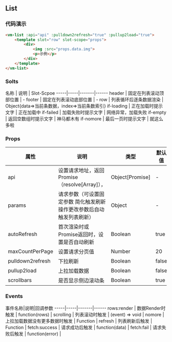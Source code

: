 ## List

### 代码演示

```html
<vm-list :api="api" :pulldown2refresh="true" :pullup2load="true">
    <template slot="row" slot-scope="props">
        <div>
            <img :src="props.data.img">
            <p>示例</p>
        </div>
    </template>
</vm-list>
```  

### Solts
名称 | 说明 | Slot-Scpoe
-----|-----|-------|------
header | 固定在列表滚动顶部位置 | -
footer | 固定在列表滚动底部位置 | -
row | 列表循环后逐条数据渲染 | Object{data=>当前条数据，index=>当前条数索引}
if-loading | 正在加载时提示文字 | 正在加载中
if-failed | 加载失败时提示文字 | 网络异常，加载失败
if-empty | 返回空数组时提示文字 | 神马都木有
if-nomore | 最后一页时提示文字 | 就这么多啦

### Props
属性 | 说明 | 类型 | 默认值
-----|-----|-------|------
api | 设置请求地址，返回Promise（resolve[Array]）， | Object[Promise] | -
params | 请求参数（可设置固定参数 简化触发刷新操作更改参数后自动触发列表刷新） | Object | -
autoRefresh | 首次渲染时或Promise返回时，设置是否自动刷新 | Boolean | true
maxCountPerPage | 设置请求分页值 | Number | 20
pulldown2refresh | 下拉刷新 | Boolean | false
pullup2load | 上拉加载数据 | Boolean | false
scrollbars | 是否显示侧边滚动条 | Boolean | true

### Events
事件名称|说明|回调参数
-----|-----|-------|------
rows:render | 数据Render时触发 | function(rows) |
scrolling | 列表滚动时触发 | (event) => void |
nomore | 上拉加载数据没有更多数据时触发 | Function |
refresh | 列表刷新后触发 | Function |
fetch:success | 请求成功后触发 | function(data) |
fetch:fail | 请求失败后触发 | function(error) |
